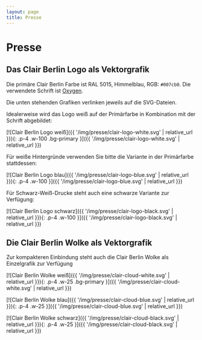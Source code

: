 ```yaml
---
layout: page
title: Presse
---
```


# Presse

## Das Clair Berlin Logo als Vektorgrafik

Die primäre Clair Berlin Farbe ist RAL 5015, Himmelblau, RGB: `#007cb0`. Die verwendete Schrift ist [Oxygen](https://fonts.google.com/specimen/Oxygen).

Die unten stehenden Grafiken verlinken jeweils auf die SVG-Dateien.

Idealerweise wird das Logo weiß auf der Primärfarbe in Kombination mit der Schrift abgebildet:

[![Clair Berlin Logo weiß]({{ '/img/presse/clair-logo-white.svg' | relative_url }}){: .p-4 .w-100 .bg-primary }]({{ '/img/presse/clair-logo-white.svg' | relative_url }})

Für weiße Hintergründe verwenden Sie bitte die Variante in der Primärfarbe stattdessen:

[![Clair Berlin Logo blau]({{ '/img/presse/clair-logo-blue.svg' | relative_url }}){: .p-4 .w-100 }]({{ '/img/presse/clair-logo-blue.svg' | relative_url }})

Für Schwarz-Weiß-Drucke steht auch eine schwarze Variante zur Verfügung:

[![Clair Berlin Logo schwarz]({{ '/img/presse/clair-logo-black.svg' | relative_url }}){: .p-4 .w-100 }]({{ '/img/presse/clair-logo-black.svg' | relative_url }})

## Die Clair Berlin Wolke als Vektorgrafik

Zur kompakteren Einbindung steht auch die Clair Berlin Wolke als Einzelgrafik zur Verfügung

[![Clair Berlin Wolke weiß]({{ '/img/presse/clair-cloud-white.svg' | relative_url }}){: .p-4 .w-25 .bg-primary }]({{ '/img/presse/clair-cloud-white.svg' | relative_url }})

[![Clair Berlin Wolke blau]({{ '/img/presse/clair-cloud-blue.svg' | relative_url }}){: .p-4 .w-25 }]({{ '/img/presse/clair-cloud-blue.svg' | relative_url }})

[![Clair Berlin Wolke schwarz]({{ '/img/presse/clair-cloud-black.svg' | relative_url }}){: .p-4 .w-25 }]({{ '/img/presse/clair-cloud-black.svg' | relative_url }})
